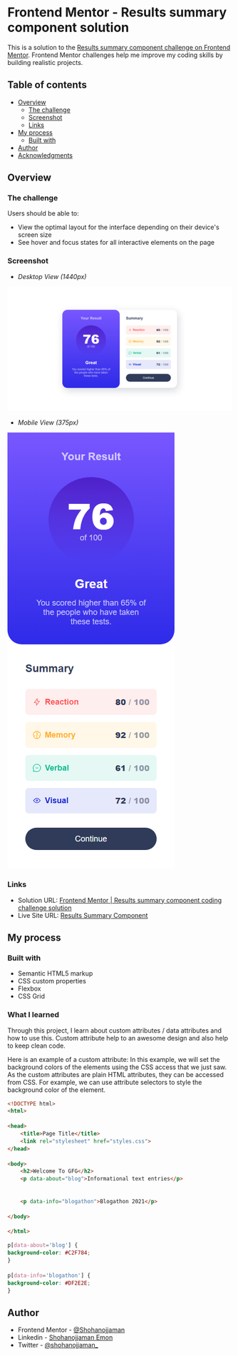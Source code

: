 # Frontend Mentor - Results summary component solution

This is a solution to the [Results summary component challenge on Frontend Mentor](https://www.frontendmentor.io/challenges/results-summary-component-CE_K6s0maV). Frontend Mentor challenges help me improve my coding skills by building realistic projects. 

## Table of contents

- [Overview](#overview)
  - [The challenge](#the-challenge)
  - [Screenshot](#screenshot)
  - [Links](#links)
- [My process](#my-process)
  - [Built with](#built-with)
- [Author](#author)
- [Acknowledgments](#acknowledgments)

## Overview

### The challenge

Users should be able to:

- View the optimal layout for the interface depending on their device's screen size
- See hover and focus states for all interactive elements on the page

### Screenshot

- *Desktop View (1440px)*

![](./assets/images/desktop-device(1440px).png)


- *Mobile View (375px)*

![](./assets/images/mobile-device(375px).png)
### Links

- Solution URL: [Frontend Mentor | Results summary component coding challenge solution](https://www.frontendmentor.io/solutions/results-summary-component-kjOcMBRSWA)
- Live Site URL: [Results Summary Component](https://shohanojjaman.github.io/ResultsSummaryComponet/)

## My process

### Built with

- Semantic HTML5 markup
- CSS custom properties
- Flexbox
- CSS Grid

### What I learned

Through this project, I learn about custom attributes / data attributes and how to use this. Custom attribute help to an awesome design and also help to keep clean code.

Here is an example of a custom attribute: In this example, we will set the background colors of the elements using the CSS access that we just saw. As the custom attributes are plain HTML attributes, they can be accessed from CSS. For example, we can use attribute selectors to style the background color of the element.

```html
<!DOCTYPE html>
<html>
  
<head>
    <title>Page Title</title>
    <link rel="stylesheet" href="styles.css">
</head>
  
<body>
    <h2>Welcome To GFG</h2>
    <p data-about="blog">Informational text entries</p>
  
  
    <p data-info="blogathon">Blogathon 2021</p>
  
</body>
  
</html>
```
```css
p[data-about='blog'] {
background-color: #C2F784;
}

p[data-info='blogathon'] {
background-color: #DF2E2E;
}
```

## Author

- Frontend Mentor - [@Shohanojjaman](https://www.frontendmentor.io/profile/Shohanojjaman)
- Linkedin - [Shohanojjaman Emon](https://www.linkedin.com/in/shohanojjamanemon/)
- Twitter - [@shohanojjaman_](https://twitter.com/shohanojjaman_)
